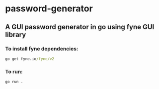 # password-generator
## A GUI password generator in go using fyne GUI library

### To install fyne dependencies:
```cmd
go get fyne.io/fyne/v2
```

### To run:
```cmd
go run .
```
